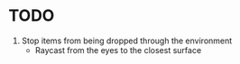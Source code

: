 # TODO

1. Stop items from being dropped through the environment
	- Raycast from the eyes to the closest surface
